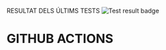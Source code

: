 RESULTAT DELS ÚLTIMS TESTS 
 ![Test result badge](https://img.shields.io/badge/test-failure-red)
# GITHUB ACTIONS